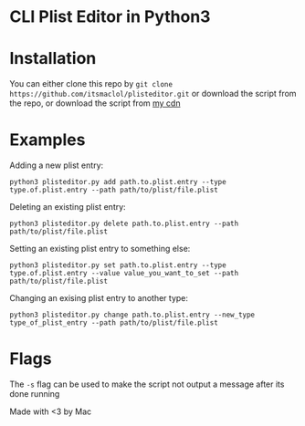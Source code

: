 # CLI Plist Editor in Python3

# Installation
You can either clone this repo by
`git clone https://github.com/itsmaclol/plisteditor.git` or download the script from the repo, or download the script from [my cdn](https://cdn.itsmac.eu.org/plisteditor.py)

# Examples
Adding a new plist entry:
```
python3 plisteditor.py add path.to.plist.entry --type type.of.plist.entry --path path/to/plist/file.plist
```
Deleting an existing plist entry:
```
python3 plisteditor.py delete path.to.plist.entry --path path/to/plist/file.plist
```
Setting an existing plist entry to something else:
```
python3 plisteditor.py set path.to.plist.entry --type type.of.plist.entry --value value_you_want_to_set --path path/to/plist/file.plist
```
Changing an exising plist entry to another type:
```
python3 plisteditor.py change path.to.plist.entry --new_type type_of_plist_entry --path path/to/plist/file.plist
```

# Flags
The `-s` flag can be used to make the script not output a message after its done running

Made with <3 by Mac
